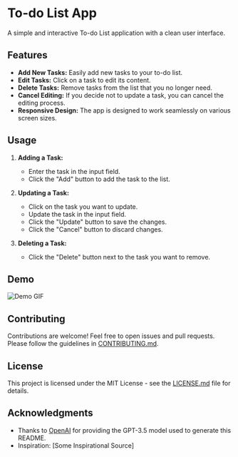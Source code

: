 # To-do List App

A simple and interactive To-do List application with a clean user interface.

## Features

- **Add New Tasks:** Easily add new tasks to your to-do list.
- **Edit Tasks:** Click on a task to edit its content.
- **Delete Tasks:** Remove tasks from the list that you no longer need.
- **Cancel Editing:** If you decide not to update a task, you can cancel the editing process.
- **Responsive Design:** The app is designed to work seamlessly on various screen sizes.

## Usage

1. **Adding a Task:**
   - Enter the task in the input field.
   - Click the "Add" button to add the task to the list.

2. **Updating a Task:**
   - Click on the task you want to update.
   - Update the task in the input field.
   - Click the "Update" button to save the changes.
   - Click the "Cancel" button to discard changes.

3. **Deleting a Task:**
   - Click the "Delete" button next to the task you want to remove.

## Demo

![Demo GIF](link_to_your_demo_gif.gif)

## Contributing

Contributions are welcome! Feel free to open issues and pull requests. Please follow the guidelines in [CONTRIBUTING.md](CONTRIBUTING.md).

## License

This project is licensed under the MIT License - see the [LICENSE.md](LICENSE.md) file for details.

## Acknowledgments

- Thanks to [OpenAI](https://www.openai.com/) for providing the GPT-3.5 model used to generate this README.
- Inspiration: [Some Inspirational Source]

